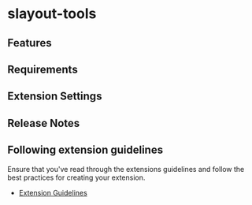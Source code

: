 # slayout-tools

## Features

## Requirements


## Extension Settings


## Release Notes


## Following extension guidelines

Ensure that you've read through the extensions guidelines and follow the best practices for creating your extension.

* [Extension Guidelines](https://code.visualstudio.com/api/references/extension-guidelines)
